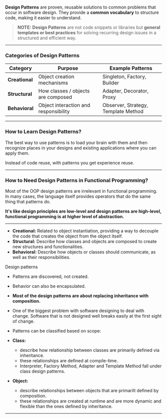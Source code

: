 
**Design Patterns** are proven, reusable solutions to common problems that occur in software design. They provide a **common vocabulary** to structure code, making it easier to understand.

> **NOTE:** **Design Patterns** are not code snippets or libraries but **general templates or best practices** for solving recurring design issues in a structured and efficient way.

---
### Categories of Design Patterns

| Category       | Purpose                               | Example Patterns                    |
| -------------- | ------------------------------------- | ----------------------------------- |
| **Creational** | Object creation mechanisms            | Singleton, Factory, Builder         |
| **Structural** | How classes / objects are composed    | Adapter, Decorator, Proxy           |
| **Behavioral** | Object interaction and responsibility | Observer, Strategy, Template Method |

---
### How to Learn Design Patterns?

The best way to use patterns is to load your brain with them and then recognize places in your designs and existing applications where you can apply them.

Instead of code reuse, with patterns you get experience reuse.

---
### How to Need Design Patterns in Functional Programming?

Most of the OOP design patterns are irrelevant in functional programming. In many cases, the language itself provides operators that do the same thing that patterns do. 

**It's like design principles are low-level and design patterns are high-level, functional programming is at higher level of abstraction.**

---


- **Creational:** Related to object instantiation, providing a way to decouple the code that creates the object from the object itself.
- **Structural:** Describe how classes and objects are composed to create new structures and functionalities.
- **Behavioral:** Describe how objects or classes should communicate, as well as their responsibilities.

Design patterns 

- Patterns are discovered, not created.

- Behavior can also be encapsulated.

- **Most of the design patterns are about replacing inheritance with composition.**

- One of the biggest problem with software designing to deal with change. Software that is not designed well breaks easily at the first sight of change.

- Patterns can be classified based on scope:

- **Class:**

  - describe how relationship between classes are primarily defined via inheritance.
  - these relationships are defined at compile-time.
  - Interpreter, Factory Method, Adapter and Template Method fall under class design patterns.

- **Object:**

  - describe relationships between objects that are primarilt defined by composition.
  - these relationships are created at runtime and are more dynamic and flexible than the ones defined by inheritance.

---
